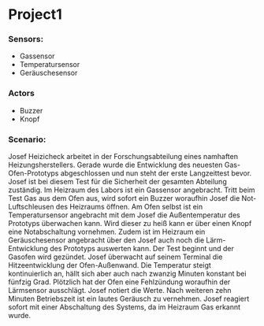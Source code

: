 # Project1

### Sensors:
- Gassensor
- Temperatursensor
- Geräuschesensor 
### Actors
- Buzzer 
- Knopf

### Scenario:
Josef Heizicheck arbeitet in der Forschungsabteilung eines namhaften Heizungsherstellers. Gerade wurde die Entwicklung des neuesten Gas-Ofen-Prototyps abgeschlossen und nun steht der erste Langzeittest bevor. Josef ist bei diesem Test für die Sicherheit der gesamten Abteilung zuständig. Im Heizraum des Labors ist ein Gassensor angebracht. Tritt beim Test Gas aus dem Ofen aus, wird sofort ein Buzzer woraufhin Josef die Not-Luftschleusen des Heizraums öffnen. Am Ofen selbst ist ein Temperatursensor angebracht mit dem Josef die Außentemperatur des Prototyps überwachen kann. Wird dieser zu heiß kann er über einen Knopf eine Notabschaltung vornehmen. Zudem ist im Heizraum ein Geräuschesensor angebracht über den Josef auch noch die Lärm-Entwicklung des Prototyps auswerten kann. Der Test beginnt und der Gasofen wird gezündet. Josef überwacht auf seinem Terminal die Hitzeentwicklung der Ofen-Außenwand. Die Temperatur steigt kontinuierlich an, hällt sich aber auch nach zwanzig Minuten konstant bei fünfzig Grad. Plötzlich hat der Ofen eine Fehlzündung woraufhin der Lärmsensor ausschlägt. Josef notiert die Werte. Nach weiteren zehn Minuten Betriebszeit ist ein lautes Geräusch zu vernehmen. Josef reagiert sofort mit einer Abschaltung des Systems, da im Heizraum Gas erkannt wurde.  
   

   

 